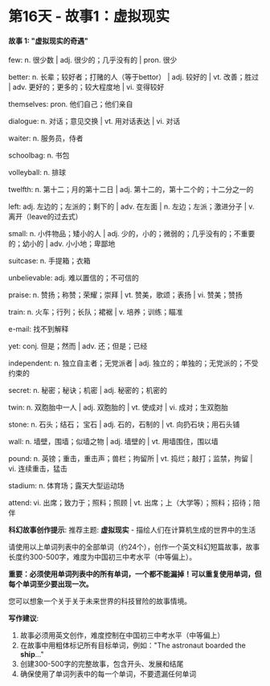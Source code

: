 # 第16天 - 故事1：虚拟现实

#### 故事 1: "虚拟现实的奇遇"

few: n. 很少数 | adj. 很少的；几乎没有的 | pron. 很少

better: n. 长辈；较好者；打赌的人（等于bettor） | adj. 较好的 | vt. 改善；胜过 | adv. 更好的；更多的；较大程度地 | vi. 变得较好

themselves: pron. 他们自己；他们亲自

dialogue: n. 对话；意见交换 | vt. 用对话表达 | vi. 对话

waiter: n. 服务员，侍者

schoolbag: n. 书包

volleyball: n. 排球

twelfth: n. 第十二；月的第十二日 | adj. 第十二的，第十二个的；十二分之一的

left: adj. 左边的；左派的；剩下的 | adv. 在左面 | n. 左边；左派；激进分子 | v. 离开（leave的过去式）

small: n. 小件物品；矮小的人 | adj. 少的，小的；微弱的；几乎没有的；不重要的；幼小的 | adv. 小小地；卑鄙地

suitcase: n.  手提箱；衣箱

unbelievable: adj. 难以置信的；不可信的

praise: n. 赞扬；称赞；荣耀；崇拜 | vt. 赞美，歌颂；表扬 | vi. 赞美；赞扬

train: n. 火车；行列；长队；裙裾 | v. 培养；训练；瞄准

e-mail: 找不到解释

yet: conj. 但是；然而 | adv. 还；但是；已经

independent: n. 独立自主者；无党派者 | adj. 独立的；单独的；无党派的；不受约束的

secret: n. 秘密；秘诀；机密 | adj. 秘密的；机密的

twin: n. 双胞胎中一人 | adj. 双胞胎的 | vt. 使成对 | vi. 成对；生双胞胎

stone: n. 石头；结石； 宝石 | adj. 石的，石制的 | vt. 向扔石块；用石头铺

wall: n. 墙壁，围墙；似墙之物 | adj. 墙壁的 | vt. 用墙围住，围以墙

pound: n. 英镑；重击，重击声；兽栏；拘留所 | vt. 捣烂；敲打；监禁，拘留 | vi. 连续重击，猛击

stadium: n. 体育场；露天大型运动场

attend: vi. 出席；致力于；照料；照顾 | vt. 出席；上（大学等）；照料；招待；陪伴

**科幻故事创作提示**:
推荐主题: **虚拟现实** - 描绘人们在计算机生成的世界中的生活

请使用以上单词列表中的全部单词（约24个），创作一个英文科幻短篇故事，故事长度约300-500字，难度为中国初三中考水平（中等偏上）。

**重要：必须使用单词列表中的所有单词，一个都不能漏掉！可以重复使用单词，但每个单词至少要出现一次。**

您可以想象一个关于关于未来世界的科技冒险的故事情境。

**写作建议**: 
1. 故事必须用英文创作，难度控制在中国初三中考水平（中等偏上）
2. 在故事中用粗体标记所有目标单词，例如："The astronaut boarded the **ship**..."
3. 创建300-500字的完整故事，包含开头、发展和结尾
4. 确保使用了单词列表中的每一个单词，不要遗漏任何单词
